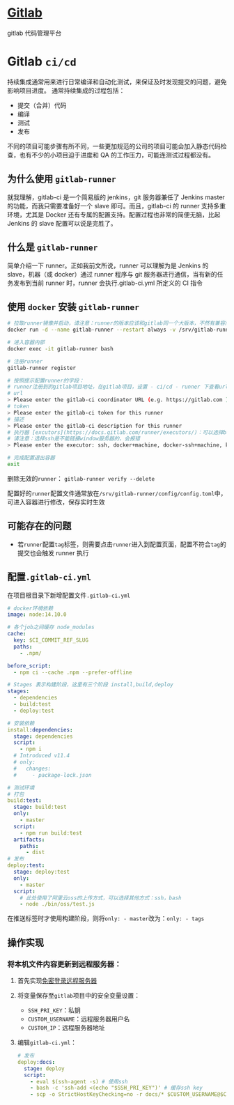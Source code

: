 # [Gitlab](https://docs.gitlab.com/)

gitlab 代码管理平台

# Gitlab `ci/cd`

持续集成通常用来进行日常编译和自动化测试，来保证及时发现提交的问题，避免影响项目进度。
通常持续集成的过程包括：

- 提交（合并）代码
- 编译
- 测试
- 发布

不同的项目可能步骤有所不同，一些更加规范的公司的项目可能会加入静态代码检查，也有不少的小项目迫于进度和 QA 的工作压力，可能连测试过程都没有。

## 为什么使用 `gitlab-runner`

就我理解，gitlab-ci 是一个简易版的 jenkins，git 服务器兼任了 Jenkins master 的功能，而我只需要准备好一个 slave 即可。而且，gitlab-ci 的 runner 支持多重环境，尤其是 Docker 还有专属的配置支持。配置过程也非常的简便无脑，比起 Jenkins 的 slave 配置可以说是完胜了。

## 什么是 `gitlab-runner`

简单介绍一下 runner。正如我前文所说，runner 可以理解为是 Jenkins 的 slave，机器（或 docker）通过 runner 程序与 git 服务器进行通信，当有新的任务发布到当前 runner 时，runner 会执行.gitlab-ci.yml 所定义的 CI 指令

## 使用 `docker` 安装 `gitlab-runner`

```bash
# 拉取runner镜像并启动，请注意：runner的版本应该和gitlab同一个大版本，不然有兼容问题替换latest为v11.0.0
docker run -d --name gitlab-runner --restart always -v /srv/gitlab-runner/config:/etc/gitlab-runner -v /var/run/docker.sock:/var/run/docker.sock gitlab/gitlab-runner:latest

# 进入容器内部
docker exec -it gitlab-runner bash

# 注册runner
gitlab-runner register

# 按照提示配置runner的字段：
# runner注册到的gitlab项目地址，在gitlab项目，设置 - ci/cd - runner 下查看url和token
# url
> Please enter the gitlab-ci coordinator URL (e.g. https://gitlab.com )
# token
> Please enter the gitlab-ci token for this runner
# 描述
> Please enter the gitlab-ci description for this runner
# 执行器 [excutors](https://docs.gitlab.com/runner/executors/)：可以选择bash、docker、ssh等 ，这里使用docker方便载入node环境
# 请注意：选择ssh是不能链接window服务器的，会报错
> Please enter the executor: ssh, docker+machine, docker-ssh+machine, kubernetes, docker, parallels, virtualbox, docker-ssh, shell:

# 完成配置退出容器
exit
```

删除无效的`runner`：
`gitlab-runner verify --delete`

配置好的`runner`配置文件通常放在`/srv/gitlab-runner/config/config.toml`中，可进入容器进行修改，保存实时生效

## 可能存在的问题

- 若`runner`配置`tag`标签，则需要点击`runner`进入到配置页面，配置不符合`tag`的提交也会触发 runner 执行

## 配置`.gitlab-ci.yml`

在项目根目录下新增配置文件`.gitlab-ci.yml`

```yml
# docker环境依赖
image: node:14.10.0

# 各个job之间缓存 node_modules
cache:
  key: $CI_COMMIT_REF_SLUG
  paths:
    - .npm/

before_script:
  - npm ci --cache .npm --prefer-offline

# Stages 表示构建阶段，这里有三个阶段 install,build,deploy
stages:
  - dependencies
  - build:test
  - deploy:test

# 安装依赖
install:dependencies:
  stage: dependencies
  script:
    - npm i
  # Introduced v11.4
  # only:
  #   changes:
  #     - package-lock.json

# 测试环境
# 打包
build:test:
  stage: build:test
  only:
    - master
  script:
    - npm run build:test
  artifacts:
    paths:
      - dist
# 发布
deploy:test:
  stage: deploy:test
  only:
    - master
  script:
    # 此处使用了阿里云oss的上传方式，可以选择其他方式：ssh，bash
    - node ./bin/oss/test.js
```

在推送标签时才使用构建阶段，则将`only: - master`改为：`only: - tags`

## 操作实现

### 将本机文件内容更新到远程服务器：

1. 首先实现[免密登录远程服务器](../../服务器/%E5%85%8D%E5%AF%86%E7%99%BB%E5%BD%95%E8%BF%9C%E7%A8%8B%E6%9C%8D%E5%8A%A1%E5%99%A8.md)

2. 将变量保存至`gitlab`项目中的安全变量设置：

   - `SSH_PRI_KEY`：私钥
   - `CUSTOM_USERNAME`：远程服务器用户名
   - `CUSTOM_IP`：远程服务器地址

3. 编辑`gitlab-ci.yml`：
   ```yml
   # 发布
   deploy:docs:
     stage: deploy
     script:
       - eval $(ssh-agent -s) # 使用ssh
       - bash -c 'ssh-add <(echo "$SSH_PRI_KEY")' # 缓存ssh key
       - scp -o StrictHostKeyChecking=no -r docs/* $CUSTOM_USERNAME@$CUSTOM_IP:/usr/local/nginx/www/
   ```
